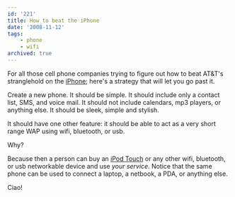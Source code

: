 ```yaml
---
id: '221'
title: How to beat the iPhone
date: '2008-11-12'
tags:
    - phone
    - wifi
archived: true
---
```


For all those cell phone companies trying to figure out how to beat AT&T's
stranglehold on the [iPhone](http://en.wikipedia.org/wiki/IPhone); here's a
strategy that will let you go past it.

Create a new phone. It should be simple. It should include only a contact
list, SMS, and voice mail. It should not include calendars, mp3 players, or
anything else. It should be sleek, simple and stylish.

It should have one other feature: it should be able to act as a very short
range WAP using wifi, bluetooth, or usb.

Why?

Because then a person can buy an
[iPod Touch](http://en.wikipedia.org/wiki/IPod_touch) or any other wifi,
bluetooth, or usb networkable device and use _your service_. Notice that the
same phone can be used to connect a laptop, a netbook, a PDA, or anything
else.

Ciao!
